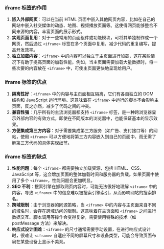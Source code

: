 ### iframe 标签的作用
1. **嵌入外部网页**：可以在当前 HTML 页面中嵌入其他网页内容，比如在自己的网站中嵌入社交媒体的动态、地图、视频播放页面等。这使得网页能够整合不同来源的内容，丰富页面的展示形式。
2. **实现页面复用**：对于一些常用的页面组件或功能模块，可将其单独制作成一个网页，然后通过 `<iframe>` 标签在多个页面中复用，减少代码的重复编写，提高开发效率。
3. **独立加载内容**：`<iframe>` 中的内容可以独立于主页面进行加载，这在某些情况下有助于提高页面的加载性能。例如，当主页面需要加载大量数据时，将一些次要的内容放在 `<iframe>` 中，可使主页面更快地呈现给用户。

### iframe 标签的优点
1. **隔离性好**：`<iframe>` 中的内容与主页面相互隔离，它们有各自独立的 DOM 结构和 JavaScript 运行环境。这意味着在 `<iframe>` 中运行的脚本不会影响主页面，反之亦然，减少了代码之间的冲突。
2. **兼容性强**：几乎所有的主流浏览器都支持 `<iframe>` 标签，是一种跨浏览器显示外部内容的有效方式。即使在不同版本的浏览器中，也能保证基本的显示效果。
3. **方便集成第三方内容**：对于需要集成第三方服务（如广告、支付接口等）的网站，使用 `<iframe>` 可以方便地将第三方内容嵌入到自己的页面中，而无需了解第三方代码的具体实现细节。

### iframe 标签的缺点
1. **性能问题**：每个 `<iframe>` 都需要独立加载资源，包括 HTML、CSS、JavaScript 等，这会增加页面的整体加载时间和服务器的负载。如果页面中使用了多个 `<iframe>`，性能问题会更加明显。
2. **SEO 不利**：搜索引擎在抓取网页内容时，可能无法很好地理解 `<iframe>` 中的内容，导致 `<iframe>` 中的信息难以被搜索引擎索引，从而影响网站的搜索排名。
3. **跨域限制**：由于浏览器的同源策略，当 `<iframe>` 中的内容与主页面来自不同的域名时，会存在跨域访问的限制。这意味着在主页面和 `<iframe>` 之间进行数据交互、脚本调用等操作会变得复杂，需要使用特殊的技术（如 postMessage 方法）来解决。
4. **响应式设计困难**：`<iframe>` 的尺寸通常需要手动设置，在进行响应式设计时，很难让 `<iframe>` 自适应不同的屏幕尺寸和设备类型，可能会导致页面布局在某些设备上显示不美观。 